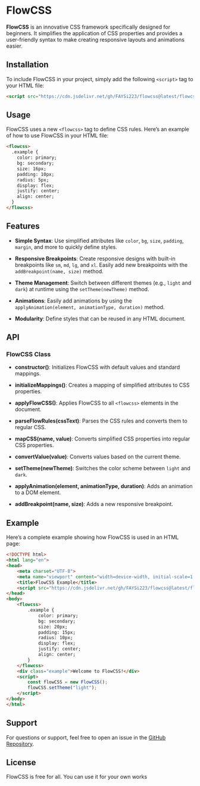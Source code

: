 # FlowCSS

**FlowCSS** is an innovative CSS framework specifically designed for beginners. It simplifies the application of CSS properties and provides a user-friendly syntax to make creating responsive layouts and animations easier.

## Installation

To include FlowCSS in your project, simply add the following `<script>` tag to your HTML file:

```html
<script src="https://cdn.jsdelivr.net/gh/FAYSi223/flowcss@latest/flowcss.js"></script>
```

## Usage

FlowCSS uses a new `<flowcss>` tag to define CSS rules. Here’s an example of how to use FlowCSS in your HTML file:

```html
<flowcss>
  .example {
    color: primary;
    bg: secondary;
    size: 16px;
    padding: 10px;
    radius: 5px;
    display: flex;
    justify: center;
    align: center;
  }
</flowcss>
```

## Features

- **Simple Syntax**: Use simplified attributes like `color`, `bg`, `size`, `padding`, `margin`, and more to quickly define styles.

- **Responsive Breakpoints**: Create responsive designs with built-in breakpoints like `sm`, `md`, `lg`, and `xl`. Easily add new breakpoints with the `addBreakpoint(name, size)` method.

- **Theme Management**: Switch between different themes (e.g., `light` and `dark`) at runtime using the `setTheme(newTheme)` method.

- **Animations**: Easily add animations by using the `applyAnimation(element, animationType, duration)` method.

- **Modularity**: Define styles that can be reused in any HTML document.

## API

### FlowCSS Class

- **constructor()**: Initializes FlowCSS with default values and standard mappings.

- **initializeMappings()**: Creates a mapping of simplified attributes to CSS properties.

- **applyFlowCSS()**: Applies FlowCSS to all `<flowcss>` elements in the document.

- **parseFlowRules(cssText)**: Parses the CSS rules and converts them to regular CSS.

- **mapCSS(name, value)**: Converts simplified CSS properties into regular CSS properties.

- **convertValue(value)**: Converts values based on the current theme.

- **setTheme(newTheme)**: Switches the color scheme between `light` and `dark`.

- **applyAnimation(element, animationType, duration)**: Adds an animation to a DOM element.

- **addBreakpoint(name, size)**: Adds a new responsive breakpoint.

## Example

Here’s a complete example showing how FlowCSS is used in an HTML page:

```html
<!DOCTYPE html>
<html lang="en">
<head>
    <meta charset="UTF-8">
    <meta name="viewport" content="width=device-width, initial-scale=1.0">
    <title>FlowCSS Example</title>
    <script src="https://cdn.jsdelivr.net/gh/FAYSi223/flowcss@latest/flowcss.js"></script>
</head>
<body>
    <flowcss>
        .example {
            color: primary;
            bg: secondary;
            size: 20px;
            padding: 15px;
            radius: 10px;
            display: flex;
            justify: center;
            align: center;
        }
    </flowcss>
    <div class="example">Welcome to FlowCSS!</div>
    <script>
        const flowCSS = new FlowCSS();
        flowCSS.setTheme("light");
    </script>
</body>
</html>
```

## Support

For questions or support, feel free to open an issue in the [GitHub Repository](https://github.com/FAYSi223/flowcss).

## License

FlowCSS is free for all. You can use it for your own works
